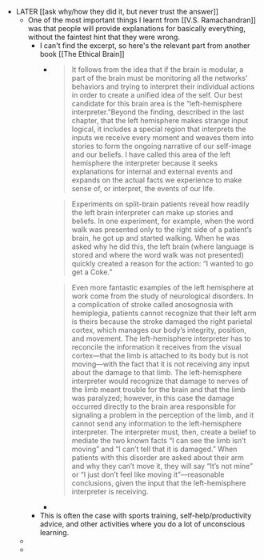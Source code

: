 - LATER [[ask why/how they did it, but never trust the answer]]
	- One of the most important things I learnt from [[V.S. Ramachandran]] was that people will provide explanations for basically everything, without the faintest hint that they were wrong.
		- I can't find the excerpt, so here's the relevant part from another book [[The Ethical Brain]]
			- >  It follows from the idea that if the brain is modular, a part of the brain must be monitoring all the networks’ behaviors and trying to interpret their individual actions in order to create a unified idea of the self. Our best candidate for this brain area is the “left-hemisphere interpreter.”Beyond the finding, described in the last chapter, that the left hemisphere makes strange input logical, it includes a special region that interprets the inputs we receive every moment and weaves them into stories to form the ongoing narrative of our self-image and our beliefs. I have called this area of the left hemisphere the interpreter because it seeks explanations for internal and external events and expands on the actual facts we experience to make sense of, or interpret, the events of our life.
			  
			  > Experiments on split-brain patients reveal how readily the left brain interpreter can make up stories and beliefs. In one experiment, for example, when the word walk was presented only to the right side of a patient’s brain, he got up and started walking. When he was asked why he did this, the left brain (where language is stored and where the word walk was not presented) quickly created a reason for the action: “I wanted to go get a Coke.”
			  
			  > Even more fantastic examples of the left hemisphere at work come from the study of neurological disorders. In a complication of stroke called anosognosia with hemiplegia, patients cannot recognize that their left arm is theirs because the stroke damaged the right parietal cortex, which manages our body’s integrity, position, and movement. The left-hemisphere interpreter has to reconcile the information it receives from the visual cortex—that the limb is attached to its body but is not moving—with the fact that it is not receiving any input about the damage to that limb. The left-hemisphere interpreter would recognize that damage to nerves of the limb meant trouble for the brain and that the limb was paralyzed; however, in this case the damage occurred directly to the brain area responsible for signaling a problem in the perception of the limb, and it cannot send any information to the left-hemisphere interpreter. The interpreter must, then, create a belief to mediate the two known facts “I can see the limb isn’t moving” and “I can’t tell that it is damaged.” When patients with this disorder are asked about their arm and why they can’t move it, they will say “It’s not mine” or “I just don’t feel like moving it”—reasonable conclusions, given the input that the left-hemisphere interpreter is receiving.
			-
		- This is often the case with sports training, self-help/productivity advice, and other activities where you do a lot of unconscious learning.
	-
	-